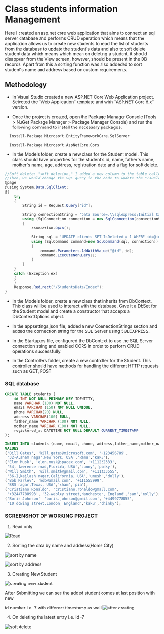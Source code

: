 
# Class students information Management 

Here I created an asp.net core web
application that aims to connect an sql
server database and performs CRUD
operation which means that the application allows 
us to create new students to read the
list of students from the database to
update the student's data and also to soft 
delete student data which means which mean
on deleting a student, it should disappear 
from the View screen, however, should be present in the DB records.
Apart from this a sorting function was also addeded to sort student's name and address based on custom requirements.



## Methodology

- In Visual Studio created a new ASP.NET Core Web Application project. Selected the "Web Application" template and with "ASP.NET Core 6.x" version.

- Once the project is created, open the Package Manager Console (Tools > NuGet Package Manager > Package Manager Console) and run the following command to install the necessary packages:




```bash
  Install-Package Microsoft.EntityFrameworkCore.SqlServer

```
```bash
  Install-Package Microsoft.AspNetCore.Cors

```


- In the Models folder, create a new class for the Student model. This class should have properties for the student's id, name, father's name, mother's name, age, address, registration date and a flag for soft delete.
```c#
//Soft delete: "soft deletion," I added a new column to the table called "IsDeleted" with a default value of 0 (false).
//Then, we would change the SQL query in the code to update the "IsDeleted" column to 1 (true) instead of deleting the row.
@page
@using System.Data.SqlClient;
@{
    try
    {
        String id = Request.Query["id"];

        String connectionString = "Data Source=.\\sqlexpress;Initial Catalog=STUDENTS;Integrated Security=True";
        using (SqlConnection connection = new SqlConnection(connectionString))
        {
            connection.Open();

            String sql = "UPDATE clients SET IsDeleted = 1 WHERE id=@id";
            using (SqlCommand command=new SqlCommand(sql, connection))
            {
                command.Parameters.AddWithValue("@id", id);
                command.ExecuteNonQuery();
            }
        }
    }
    catch (Exception ex)
    {
    }
    Response.Redirect("/StudentsData/Index");
}

```
- In the Models folder, create a new class that inherits from DbContext. This class will be used to interact with the database. Gave it a DbSet for the Student model and create a constructor that accepts a DbContextOptions object.

- In the appsettings.json file, added a new ConnectionStrings section and added the connection string for the SQL Server using SQLEXPRESS.

- In the Startup.cs file, configured the DbContext to use the SQL Server connection string and enabled CORS in order to perform CRUD operations successfully.

- In the Controllers folder, create a new controller for the Student. This controller should have methods for handling the different HTTP requests such as GET, POST
### SQL database 

```sql
CREATE TABLE students (
    id INT NOT NULL PRIMARY KEY IDENTITY,
    name VARCHAR (100) NOT NULL,
    email VARCHAR (150) NOT NULL UNIQUE,
    phone VARCHAR(20) NULL,
    address VARCHAR(100) NULL,
    father_name VARCHAR (100) NOT NULL,
    mother_name VARCHAR (100) NOT NULL,
    registered_at DATETIME NOT NULL DEFAULT CURRENT_TIMESTAMP
);

INSERT INTO students (name, email, phone, address,father_name,mother_name)
VALUES
('Bill Gates', 'bill.gates@microsoft.com', '+123456789',
 '32-A,sham nagar,New York, USA','Ramu','kaki'),
('Elon Musk', 'elon.musk@spacex.com', '+111222333',
 '54, lawrence road,Florida, USA','sunny','pinky'),
('Will Smith', 'will.smith@gmail.com', '+111333555',
 '36-I,kailash nagar,California, USA','umesh','dolly'),
('Bob Marley', 'bob@gmail.com', '+111555999',
 'BRS nagar,Texas, USA','sham','pia'),
('Cristiano Ronaldo', 'cristiano.ronaldo@gmail.com',
 '+32447788993', '32-webley street,Manchester, England','sam','molly'),
('Boris Johnson', 'boris.johnson@gmail.com', '+4499778855',
 '10 dowing street,London, England','kaku','chinky');
```

### SCREENSHOT OF WORKING PROJECT
 1. Read only 
 
  ![Read](https://user-images.githubusercontent.com/51527083/213648262-84848428-7c11-4266-955f-727a8883093b.png)
 
 2. Sorting the data by name and address(Home City)
  
  ![sort by name](https://user-images.githubusercontent.com/51527083/213648766-108e760a-8620-4000-ba74-16ec96acca6e.png)
  
  ![sort by address](https://user-images.githubusercontent.com/51527083/213648793-8ad7b8e6-c0b9-495f-bc1d-4bccee382ed3.png)
 
 3. Creating New Student 
 
 ![creating new student](https://user-images.githubusercontent.com/51527083/213648361-29669334-0bd1-4753-944c-525410a98f0b.png)
 
 After Submitting we can see the added student comes at last position with new 
  
  id number i.e. 7 with different timestamp as well
  ![after creating](https://user-images.githubusercontent.com/51527083/213648597-987a96f9-f4e2-440d-b2b4-aab56f1bc483.png)

4. On deleting the latest entry i.e. id=7
  
  ![soft delete](https://user-images.githubusercontent.com/51527083/213648921-b1327308-56fa-4626-b981-0948c64ac2de.png)



